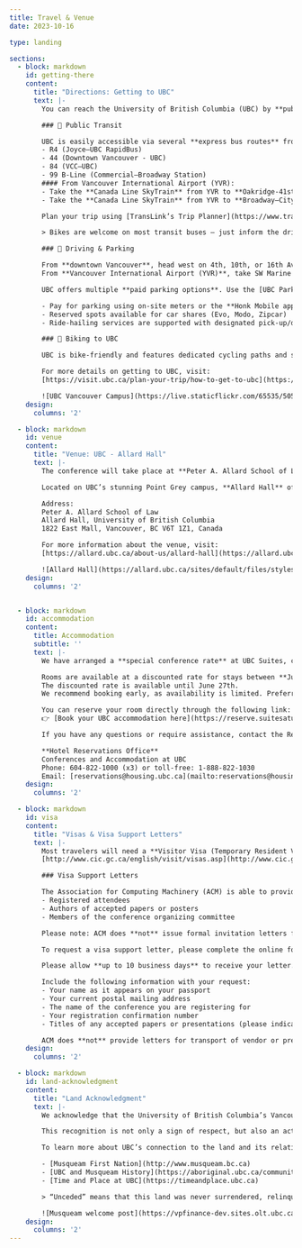 ```yaml
---
title: Travel & Venue
date: 2023-10-16

type: landing

sections:
  - block: markdown
    id: getting-there
    content:
      title: "Directions: Getting to UBC"
      text: |-
        You can reach the University of British Columbia (UBC) by **public transit**, **bike**, or **car**. Public transit is highly recommended — it’s fast, affordable, environmentally friendly, and bikes are allowed on most transit routes.

        ### 🚌 Public Transit

        UBC is easily accessible via several **express bus routes** from across Metro Vancouver, including:
        - R4 (Joyce–UBC RapidBus)
        - 44 (Downtown Vancouver - UBC)
        - 84 (VCC–UBC)
        - 99 B-Line (Commercial–Broadway Station)
        #### From Vancouver International Airport (YVR):
        - Take the **Canada Line SkyTrain** from YVR to **Oakridge-41st Station**, then transfer to the **R4** bus westbound to UBC. The entire trip takes approximately **50–60 minutes** and is fully accessible.
        - Take the **Canada Line SkyTrain** from YVR to **Broadway–City Hall Station**, then transfer to the **99 B-Line** bus westbound to UBC. The entire trip takes approximately **50–60 minutes** and is fully accessible.

        Plan your trip using [TransLink’s Trip Planner](https://www.translink.ca/trip-planner) to find the most efficient route. Buses arrive at multiple points across campus — check signage and maps to find your return stop.

        > Bikes are welcome on most transit buses — just inform the driver and load your bike onto the front rack.

        ### 🚗 Driving & Parking

        From **downtown Vancouver**, head west on 4th, 10th, or 16th Avenue after crossing the Burrard or Granville Street bridge.  
        From **Vancouver International Airport (YVR)**, take SW Marine Drive after crossing the Arthur Laing Bridge.

        UBC offers multiple **paid parking options**. Use the [UBC Parking Map](https://parking.ubc.ca/map) to find nearby parkades and check real-time availability.

        - Pay for parking using on-site meters or the **Honk Mobile app**
        - Reserved spots available for car shares (Evo, Modo, Zipcar)
        - Ride-hailing services are supported with designated pick-up/drop-off zones

        ### 🚴 Biking to UBC

        UBC is bike-friendly and features dedicated cycling paths and secure bike parking across campus. Combine biking with transit for added flexibility.

        For more details on getting to UBC, visit:  
        [https://visit.ubc.ca/plan-your-trip/how-to-get-to-ubc](https://visit.ubc.ca/plan-your-trip/how-to-get-to-ubc)

        ![UBC Vancouver Campus](https://live.staticflickr.com/65535/50517296122_26ebdde26c_o_d.jpg)  
    design:
      columns: '2'

  - block: markdown
    id: venue
    content:
      title: "Venue: UBC - Allard Hall"
      text: |-
        The conference will take place at **Peter A. Allard School of Law** at the **University of British Columbia (UBC)** in Vancouver, Canada.

        Located on UBC’s stunning Point Grey campus, **Allard Hall** offers state-of-the-art facilities, beautiful architecture, and is just a short walk from the Pacific Ocean and forested trails. The building is home to modern classrooms, collaborative spaces, and a light-filled forum ideal for networking and social events.

        Address:  
        Peter A. Allard School of Law  
        Allard Hall, University of British Columbia  
        1822 East Mall, Vancouver, BC V6T 1Z1, Canada

        For more information about the venue, visit:  
        [https://allard.ubc.ca/about-us/allard-hall](https://allard.ubc.ca/about-us/allard-hall)

        ![Allard Hall](https://allard.ubc.ca/sites/default/files/styles/max_970x970/public/2020-05/s07_1759.jpg)  
    design:
      columns: '2'


  - block: markdown
    id: accommodation
    content:
      title: Accommodation
      subtitle: ''
      text: |-
        We have arranged a **special conference rate** at UBC Suites, conveniently located within walking distance of the conference venue at Allard Hall.

        Rooms are available at a discounted rate for stays between **July 28 and August 1, 2025**.
        The discounted rate is available until June 27th.
        We recommend booking early, as availability is limited. Preferred rates are only available for the dates above.

        You can reserve your room directly through the following link:  
        👉 [Book your UBC accommodation here](https://reserve.suitesatubc.com/vancouver/availability.asp?hotelCode=%2A&startDate=07%2F28%2F2025&endDate=08%2F01%2F2025&adults=1&children=&rooms=1&requesttype=invBlockCode&code=+%20G250727A)

        If you have any questions or require assistance, contact the Reservations Office at:

        **Hotel Reservations Office**  
        Conferences and Accommodation at UBC  
        Phone: 604-822-1000 (x3) or toll-free: 1-888-822-1030  
        Email: [reservations@housing.ubc.ca](mailto:reservations@housing.ubc.ca)
    design:
      columns: '2'

  - block: markdown
    id: visa
    content:
      title: "Visas & Visa Support Letters"
      text: |-
        Most travelers will need a **Visitor Visa (Temporary Resident Visa)** or an **Electronic Travel Authorization (eTA)** to enter Canada. Some may only need a valid passport. Use the Government of Canada’s official tool to determine what you need and apply online:  
        [http://www.cic.gc.ca/english/visit/visas.asp](http://www.cic.gc.ca/english/visit/visas.asp)

        ### Visa Support Letters

        The Association for Computing Machinery (ACM) is able to provide **visa support letters** to:
        - Registered attendees  
        - Authors of accepted papers or posters  
        - Members of the conference organizing committee  

        Please note: ACM does **not** issue formal invitation letters for visas to attend ACM-sponsored conferences.

        To request a visa support letter, please complete the online form at: [https://supportletters.acm.org/](https://supportletters.acm.org/)

        Please allow **up to 10 business days** to receive your letter. All requests are processed in the order they are received.

        Include the following information with your request:
        - Your name as it appears on your passport  
        - Your current postal mailing address  
        - The name of the conference you are registering for  
        - Your registration confirmation number  
        - Titles of any accepted papers or presentations (please indicate if you are the **sole author** or a **co-author**)  

        ACM does **not** provide letters for transport of vendor or presenter equipment. Such materials should be shipped to the conference facility with proper insurance.
    design:
      columns: '2'

  - block: markdown
    id: land-acknowledgment
    content:
      title: "Land Acknowledgment"
      text: |-
        We acknowledge that the University of British Columbia’s Vancouver (Point Grey) campus — where our conference will be held — is located on the **traditional, ancestral, and unceded territory** of the **xʷməθkʷəy̓əm (Musqueam)** people.

        This recognition is not only a sign of respect, but also an act of awareness and ongoing commitment to the Indigenous peoples whose relationship with this land continues to this day.

        To learn more about UBC’s connection to the land and its relationship with the Musqueam Nation, we encourage you to explore the following resources:

        - [Musqueam First Nation](http://www.musqueam.bc.ca)
        - [UBC and Musqueam History](https://aboriginal.ubc.ca/community-youth/musqueam-and-ubc/)
        - [Time and Place at UBC](https://timeandplace.ubc.ca)

        > “Unceded” means that this land was never surrendered, relinquished, or handed over in any treaty or agreement.

        ![Musqueam welcome post](https://vpfinance-dev.sites.olt.ubc.ca/files/2021/02/musquem-welcome-pole.png)
    design:
      columns: '2'
---
```

